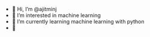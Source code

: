 - 👋 Hi, I’m @ajitminj
- 👀 I’m interested in machine learning
- 🌱 I’m currently learning machine learning with python
- 💞

<!---
ajitminj/ajitminj is a ✨ special ✨ repository because its `README.md` (this file) appears on your GitHub profile.
You can click the Preview link to take a look at your changes.
--->
